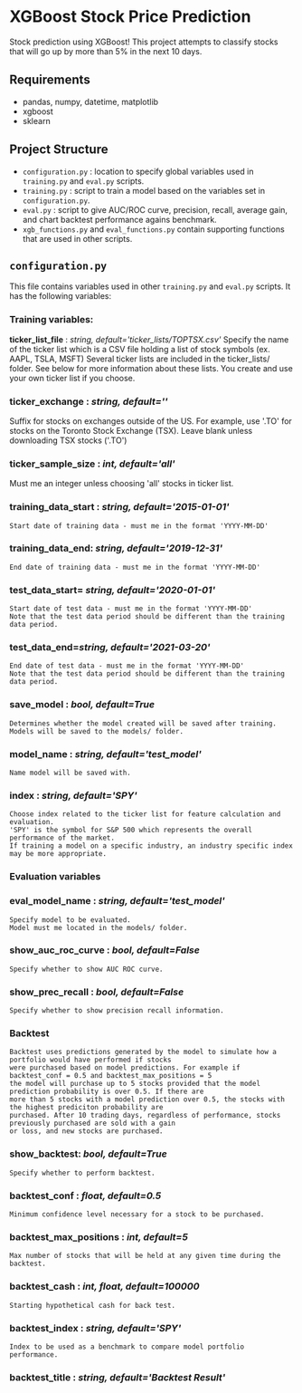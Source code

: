 # XGBoost Stock Price Prediction

Stock prediction using XGBoost! This project attempts to classify stocks that will go up by more than 5% in the next 10 days.

## Requirements
- pandas, numpy, datetime, matplotlib
- xgboost
- sklearn

## Project Structure
- `configuration.py` : location to specify global variables used in `training.py` and `eval.py` scripts.
- `training.py` : script to train a model based on the variables set in `configuration.py`.
- `eval.py` : script to give AUC/ROC curve, precision, recall, average gain, and chart backtest performance agains benchmark.
- `xgb_functions.py` and `eval_functions.py` contain supporting functions that are used in other scripts.

## `configuration.py`

This file contains variables used in other `training.py` and `eval.py` scripts. It has the following variables:

### **Training variables:**

**ticker_list_file** : *string, default='ticker_lists/TOPTSX.csv'*
	Specify the name of the ticker list which is a CSV file holding a list of stock symbols (ex. AAPL, TSLA, MSFT)
	Several ticker lists are included in the ticker_lists/ folder. See below for more information about these lists.
	You create and use your own ticker list if you choose.

### ticker_exchange : *string, default=''*
  Suffix for stocks on exchanges outside of the US. For example, use '.TO' for stocks on the Toronto Stock Exchange (TSX).
  Leave blank unless downloading TSX stocks ('.TO')

### ticker_sample_size : *int, default='all'*
  Must me an integer unless choosing 'all' stocks in ticker list.

### training_data_start : *string, default='2015-01-01'*
	Start date of training data - must me in the format 'YYYY-MM-DD'

### training_data_end: *string, default='2019-12-31'*
	End date of training data - must me in the format 'YYYY-MM-DD'

### test_data_start= *string, default='2020-01-01'*
	Start date of test data - must me in the format 'YYYY-MM-DD'
	Note that the test data period should be different than the training data period.

### test_data_end=*string, default='2021-03-20'*
	End date of test data - must me in the format 'YYYY-MM-DD'
	Note that the test data period should be different than the training data period.

### save_model : *bool, default=True*
	Determines whether the model created will be saved after training.
	Models will be saved to the models/ folder.

### model_name : *string, default='test_model'*
	Name model will be saved with.

### index : *string, default='SPY'*
	Choose index related to the ticker list for feature calculation and evaluation.
	'SPY' is the symbol for S&P 500 which represents the overall performance of the market.
	If training a model on a specific industry, an industry specific index may be more appropriate.

### **Evaluation variables**

### eval_model_name : *string, default='test_model'*
	Specify model to be evaluated.
	Model must me located in the models/ folder.

### show_auc_roc_curve : *bool, default=False*
	Specify whether to show AUC ROC curve.

### show_prec_recall : *bool, default=False*
	Specify whether to show precision recall information.

### **Backtest**
	Backtest uses predictions generated by the model to simulate how a portfolio would have performed if stocks
	were purchased based on model predictions. For example if backtest_conf = 0.5 and backtest_max_positions = 5
	the model will purchase up to 5 stocks provided that the model prediction probability is over 0.5. If there are 
	more than 5 stocks with a model prediction over 0.5, the stocks with the highest prediciton probability are 
	purchased. After 10 trading days, regardless of performance, stocks previously purchased are sold with a gain
	or loss, and new stocks are purchased.

### show_backtest: *bool, default=True*
	Specify whether to perform backtest.

### backtest_conf : *float, default=0.5*
	Minimum confidence level necessary for a stock to be purchased.
### backtest_max_positions : *int, default=5*
	Max number of stocks that will be held at any given time during the backtest.
### backtest_cash : *int, float, default=100000*
	Starting hypothetical cash for back test.
### backtest_index : *string, default='SPY'*
	Index to be used as a benchmark to compare model portfolio performance.
### backtest_title : *string, default='Backtest Result'*


